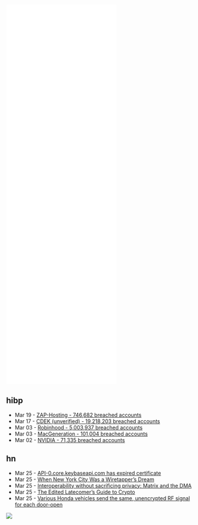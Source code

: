 ![Metrics](https://raw.githubusercontent.com/phixion/phixion/master/metrics.svg)

## hibp

<!--
for https://github.com/phixion/phixion/blob/main/.github/workflows/feeds.yml
-->
<!--START_SECTION:haveibeenpwnd-->
- Mar 19 - [ZAP-Hosting - 746,682 breached accounts](https://haveibeenpwned.com/PwnedWebsites#ZAPHosting)
- Mar 17 - [CDEK (unverified) - 19,218,203 breached accounts](https://haveibeenpwned.com/PwnedWebsites#CDEK)
- Mar 03 - [Robinhood - 5,003,937 breached accounts](https://haveibeenpwned.com/PwnedWebsites#Robinhood)
- Mar 03 - [MacGeneration - 101,004 breached accounts](https://haveibeenpwned.com/PwnedWebsites#MacGeneration)
- Mar 02 - [NVIDIA - 71,335 breached accounts](https://haveibeenpwned.com/PwnedWebsites#NVIDIA)
<!--END_SECTION:haveibeenpwnd-->

## hn

<!--
for https://github.com/phixion/phixion/blob/main/.github/workflows/feeds.yml
-->
<!--START_SECTION:hn-->
- Mar 25 - [API-0.core.keybaseapi.com has expired certificate](https://www.sslshopper.com/ssl-checker.html#hostname=https://api-0.core.keybaseapi.com)
- Mar 25 - [When New York City Was a Wiretapper’s Dream](https://spectrum.ieee.org/illegal-wiretapping)
- Mar 25 - [Interoperability without sacrificing privacy: Matrix and the DMA](https://matrix.org/blog/2022/03/25/interoperability-without-sacrificing-privacy-matrix-and-the-dma/)
- Mar 25 - [The Edited Latecomer’s Guide to Crypto](https://www.mollywhite.net/annotations/latecomers-guide-to-crypto#)
- Mar 25 - [Various Honda vehicles send the same, unencrypted RF signal for each door-open](https://github.com/nonamecoder/CVE-2022-27254)
<!--END_SECTION:hn-->

<!--
for https://yhype.me
-->
![](https://hit.yhype.me/github/profile?user_id=13013670)
